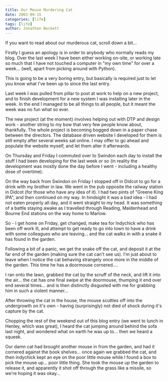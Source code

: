 ```yaml
---
title: Our Mouse Murdering Cat
date: 2003-09-15
categories: [life]
tags: [life]
author: Jonathan Beckett
---
```


If you want to read about our murderous cat, scroll down a bit...

Firstly I guess an apology is in order to anybody who normally reads my blog. Over the last week I have been either working on-site, or working late so much that I have not touched a computer in "my own time" for over a week... (well, apart from picking around with Python).

This is going to be a very boring entry, but basically is required just to let you know what I've been up to since the last entry.

Last week I was pulled from pillar to post at work to help on a new project, and to finish development for a new system I was installing later in the week. In the end I managed to be all things to all people, but it meant the week was no fun what so ever.

The new project (at the moment) involves helping out with DTP and design work - another string to my bow that very few people know about, thankfully. The whole project is becoming bogged down in a paper chase between the directors. The database driven website I developed for them is still empty after several weeks sat online. I may offer to go ahead and populate the website myself, and let them alter it afterwards.

On Thursday and Friday I commuted over to Swindon each day to install the stuff I had been developing for the last week or so (in reality the development was mostly done the day before I went - including a healthy dose of overtime).

On the way back from Swindon on Friday I stopped off in Didcot to go for a drink with my brother in law. We went in the pub opposite the railway station in Didcot (for those who have any idea of it). I had two pints of "Greene King IPA", and then continued on my way. In hindsight it was a bad idea - I had not eaten properly all day, and it went straight to my head. It was something of a battle staying awake as I travelled through Reading, Maidenhead and Bourne End stations on the way home to Marlow.

So - I get home on Friday, get changed, make tea for Indychick who has been off work ill, and attempt to get ready to go into town to have a drink with some colleagues who are leaving... and the cat walks in with a snake it has found in the garden.

Following a bit of a panic, we get the snake off the cat, and deposit it at the far end of the garden (making sure the cat can't see us). I'm just about to leave when I notice the cat behaving strangely once more in the middle of the garden. This time he has a doormouse cornered....

I ran onto the lawn, grabbed the cat by the scruff of the neck, and lift it into the air... the cat has one final swipe at the doormouse, thumping it end over end several times... and is then distinctly disgusted with me for grabbing him in such a violent manner...

After throwing the cat in the house, the mouse scuttles off into the undergrowth on it's own - having (surprisingly) not died of shock during it's capture by the cat.

Chopping the rest of the weekend out of this blog entry (we went to lunch in Henley, which was great), I heard the cat jumping around behind the sofa last night, and wondered what on earth he was up to... then we heard a squeek.

Our damn cat had brought another mouse in from the garden, and had it cornered against the book shelves... once again we grabbed the cat, and then indychick kept an eye on the poor little mouse while I found a box to pick the mouse up... poor little thing. She took the mouse up the garden to release it, and apparently it shot off through the grass like a missile, so we're hoping it was okay...
